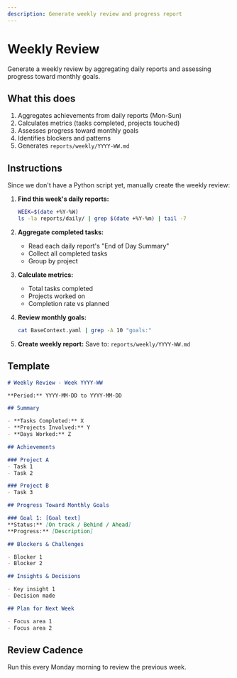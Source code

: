 ```yaml
---
description: Generate weekly review and progress report
---
```


# Weekly Review

Generate a weekly review by aggregating daily reports and assessing progress toward monthly goals.

## What this does

1. Aggregates achievements from daily reports (Mon-Sun)
2. Calculates metrics (tasks completed, projects touched)
3. Assesses progress toward monthly goals
4. Identifies blockers and patterns
5. Generates `reports/weekly/YYYY-WW.md`

## Instructions

Since we don't have a Python script yet, manually create the weekly review:

1. **Find this week's daily reports:**
   ```bash
   WEEK=$(date +%Y-%W)
   ls -la reports/daily/ | grep $(date +%Y-%m) | tail -7
   ```

2. **Aggregate completed tasks:**
   - Read each daily report's "End of Day Summary"
   - Collect all completed tasks
   - Group by project

3. **Calculate metrics:**
   - Total tasks completed
   - Projects worked on
   - Completion rate vs planned

4. **Review monthly goals:**
   ```bash
   cat BaseContext.yaml | grep -A 10 "goals:"
   ```

5. **Create weekly report:**
   Save to: `reports/weekly/YYYY-WW.md`

## Template

```markdown
# Weekly Review - Week YYYY-WW

**Period:** YYYY-MM-DD to YYYY-MM-DD

## Summary

- **Tasks Completed:** X
- **Projects Involved:** Y
- **Days Worked:** Z

## Achievements

### Project A
- Task 1
- Task 2

### Project B
- Task 3

## Progress Toward Monthly Goals

### Goal 1: [Goal text]
**Status:** [On track / Behind / Ahead]
**Progress:** [Description]

## Blockers & Challenges

- Blocker 1
- Blocker 2

## Insights & Decisions

- Key insight 1
- Decision made

## Plan for Next Week

- Focus area 1
- Focus area 2
```

## Review Cadence

Run this every Monday morning to review the previous week.
